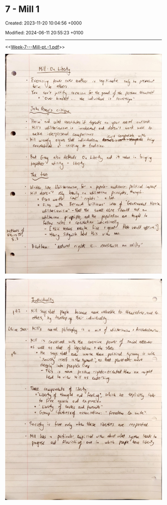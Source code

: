 # 7 - Mill 1

Created: 2023-11-20 10:04:56 +0000

Modified: 2024-06-11 20:55:23 +0100

---

<<[Week-7---Mill-pt.-1.pdf](../../media/Week-7---Mill-pt.-1.pdf)>>



![](../../media/Year-1-Theory-7---Mill-1-image1.jpeg)



![](../../media/Year-1-Theory-7---Mill-1-image2.jpeg)




